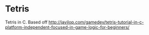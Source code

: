 Tetris
======
Tetris in C.
Based off http://javilop.com/gamedev/tetris-tutorial-in-c-platform-independent-focused-in-game-logic-for-beginners/
